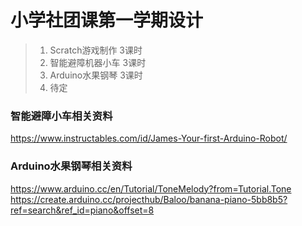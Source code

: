 # 小学社团课第一学期设计

>1.  Scratch游戏制作  3课时
>2.  智能避障机器小车  3课时
>3.  Arduino水果钢琴  3课时
>4.  待定


### 智能避障小车相关资料
https://www.instructables.com/id/James-Your-first-Arduino-Robot/

### Arduino水果钢琴相关资料
https://www.arduino.cc/en/Tutorial/ToneMelody?from=Tutorial.Tone  
https://create.arduino.cc/projecthub/Baloo/banana-piano-5bb8b5?ref=search&ref_id=piano&offset=8



